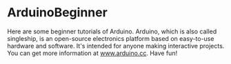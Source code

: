 # ArduinoBeginner
Here are some beginner tutorials of Arduino. Arduino, which is also called singleship, is an open-source electronics platform based on easy-to-use hardware and software. It's intended for anyone making interactive projects. You can get more information at www.arduino.cc. Have fun!
